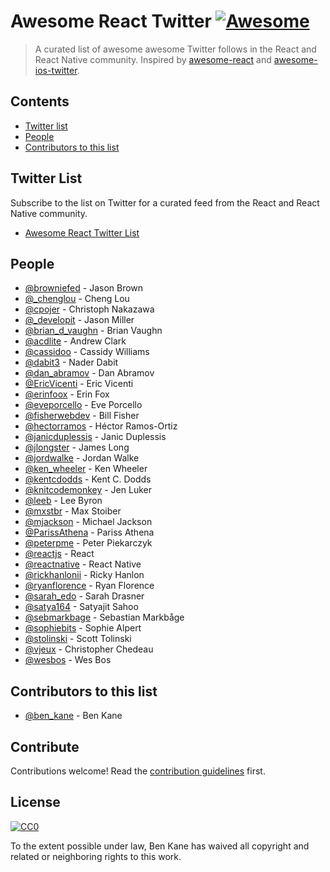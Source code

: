 # Awesome React Twitter [![Awesome](https://awesome.re/badge.svg)](https://awesome.re)

> A curated list of awesome awesome Twitter follows in the React and React Native community. Inspired by [awesome-react](https://github.com/enaqx/awesome-react) and [awesome-ios-twitter](https://github.com/carolanitz/Awesome-iOS-Twitter).

## Contents

- [Twitter list](#twitter-list)
- [People](#people)
- [Contributors to this list](#contributors-to-this-list)

## Twitter List

Subscribe to the list on Twitter for a curated feed from the React and React Native community.

- [Awesome React Twitter List](https://twitter.com/i/lists/1245808750864281603)

## People

- [@browniefed](https://twitter.com/browniefed) - Jason Brown
- [@_chenglou](https://twitter.com/_chenglou) - Cheng Lou
- [@cpojer](https://twitter.com/cpojer) - Christoph Nakazawa
- [@_developit](https://twitter.com/_developit) - Jason Miller
- [@brian_d_vaughn](https://twitter.com/brian_d_vaughn) - Brian Vaughn
- [@acdlite](https://twitter.com/acdlite) - Andrew Clark
- [@cassidoo](https://twitter.com/cassidoo) - Cassidy Williams
- [@dabit3](https://twitter.com/dabit3) - Nader Dabit
- [@dan_abramov](https://twitter.com/dan_abramov) - Dan Abramov
- [@EricVicenti](https://twitter.com/EricVicenti) - Eric Vicenti
- [@erinfoox](https://twitter.com/erinfoox) - Erin Fox
- [@eveporcello](https://twitter.com/eveporcello) - Eve Porcello
- [@fisherwebdev](https://twitter.com/fisherwebdev) - Bill Fisher
- [@hectorramos](https://twitter.com/hectorramos) - Héctor Ramos-Ortiz
- [@janicduplessis](https://twitter.com/janicduplessis) - Janic Duplessis
- [@jlongster](https://twitter.com/jlongster) - James Long
- [@jordwalke](https://twitter.com/jordwalke) - Jordan Walke
- [@ken_wheeler](https://twitter.com/ken_wheeler) - Ken Wheeler
- [@kentcdodds](https://twitter.com/kentcdodds) - Kent C. Dodds
- [@knitcodemonkey](https://twitter.com/knitcodemonkey) - Jen Luker
- [@leeb](https://twitter.com/leeb) - Lee Byron
- [@mxstbr](https://twitter.com/mxstbr) - Max Stoiber
- [@mjackson](https://twitter.com/mjackson) - Michael Jackson
- [@ParissAthena](https://twitter.com/ParissAthena) - Pariss Athena
- [@peterpme](https://twitter.com/peterpme) - Peter Piekarczyk
- [@reactjs](https://twitter.com/reactjs) - React
- [@reactnative](https://twitter.com/reactnative) - React Native
- [@rickhanlonii](https://twitter.com/rickhanlonii) - Ricky Hanlon
- [@ryanflorence](https://twitter.com/ryanflorence) - Ryan Florence
- [@sarah_edo](https://twitter.com/sarah_edo) - Sarah Drasner
- [@satya164](https://twitter.com/satya164) - Satyajit Sahoo
- [@sebmarkbage](https://twitter.com/sebmarkbage) - Sebastian Markbåge
- [@sophiebits](https://twitter.com/sophiebits) - Sophie Alpert
- [@stolinski](https://twitter.com/stolinski) - Scott Tolinski
- [@vjeux](https://twitter.com/vjeux) - Christopher Chedeau
- [@wesbos](https://twitter.com/wesbos) - Wes Bos

## Contributors to this list

- [@ben_kane](https://twitter.com/ben_kane) - Ben Kane

## Contribute

Contributions welcome! Read the [contribution guidelines](contributing.md) first.

## License

[![CC0](https://mirrors.creativecommons.org/presskit/buttons/88x31/svg/cc-zero.svg)](https://creativecommons.org/publicdomain/zero/1.0)

To the extent possible under law, Ben Kane has waived all copyright and
related or neighboring rights to this work.
